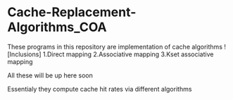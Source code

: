 # Cache-Replacement-Algorithms_COA
These programs in this repository are implementation of cache algorithms
![Inclusions]
1.Direct mapping 
2.Associative mapping
3.Kset associative mapping


All these will be up here soon 

Essentialy they compute cache hit rates via different algorithms
